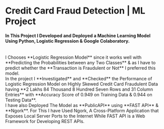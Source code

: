 # Credit Card Fraud Detection | ML Project 

#### In This Project I **Developed** and **Deployed** a Machine Learning Model Using **Python**, **Logistic Regression** & **Google Colaboratory**.
<br>
I Chooses **Logistic Regression Model** since it works well with **Predicting the Probabilities between any Two Classes** & as I have
to predict whether the **Transaction is Fraudulent or Not** I preferred this model.
<br>
In the project I **Investigated** and **Checked** the Performance of Logistic Regression Model on Highly Skewed Credit Card Fraudulent Data having **2 Lakhs 84 Thousand 8 Hundred Seven Rows and 31 Column Entries** with **Accuracy Score of 0.949 on 
Training Data & 0.944 on Testing Data**.
<br>
I have also Deployed The Model as **PublicAPI** using **FAST API** & **Ngork**. For This I have Used Ngork, A Cross-Platform Application that Exposes Local Server Ports to the Internet While FAST API is a Web Framework for Developing REST APIs.


